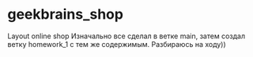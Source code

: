 # geekbrains_shop

Layout online shop
Изначально все cделал в ветке main, затем создал ветку homework_1 с тем же содержимым. Разбираюсь на ходу))
